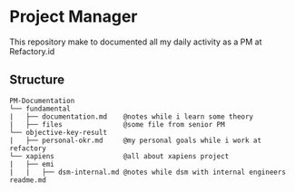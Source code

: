 # Project Manager
 This repository make to documented all my daily activity as a PM at Refactory.id

## Structure

```
PM-Documentation
└── fundamental
|   ├── documentation.md    @notes while i learn some theory
|   ├── files               @some file from senior PM
└── objective-key-result
|   ├── personal-okr.md     @my personal goals while i work at refactory
└── xapiens                 @all about xapiens project
|   ├── emi
|   |   ├── dsm-internal.md @notes while dsm with internal engineers
readme.md
```